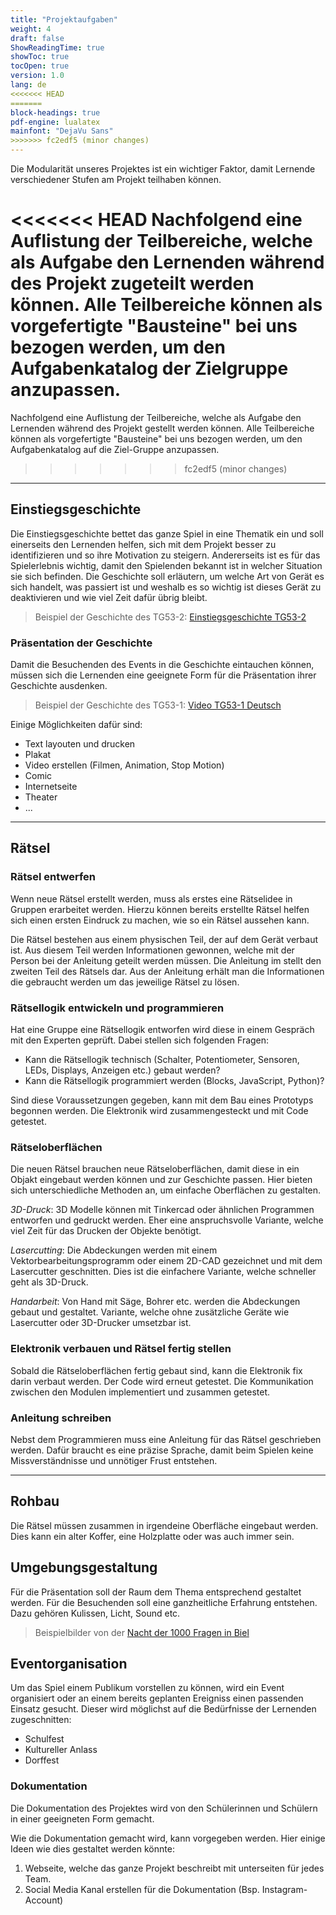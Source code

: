 ```yaml
---
title: "Projektaufgaben"
weight: 4
draft: false
ShowReadingTime: true
showToc: true
tocOpen: true
version: 1.0
lang: de
<<<<<<< HEAD
=======
block-headings: true
pdf-engine: lualatex
mainfont: "DejaVu Sans"
>>>>>>> fc2edf5 (minor changes)
---
```


Die Modularität unseres Projektes ist ein wichtiger Faktor, damit Lernende verschiedener Stufen am Projekt teilhaben können. 

<<<<<<< HEAD
Nachfolgend eine Auflistung der Teilbereiche, welche als Aufgabe den Lernenden während des Projekt zugeteilt werden können. Alle Teilbereiche können als vorgefertigte "Bausteine" bei uns bezogen werden, um den Aufgabenkatalog der Zielgruppe anzupassen.
=======
Nachfolgend eine Auflistung der Teilbereiche, welche als Aufgabe den Lernenden während des Projekt gestellt werden können. Alle Teilbereiche können als vorgefertigte "Bausteine" bei uns bezogen werden, um den Aufgabenkatalog auf die Ziel-Gruppe anzupassen.
<!--Da alle Projektaufgaben zusammen zu umfangreich sind, um von einer Gruppe Lernenden auf einmal zu lösen, wird -->
>>>>>>> fc2edf5 (minor changes)

---

## Einstiegsgeschichte
Die Einstiegsgeschichte bettet das ganze Spiel in eine Thematik ein und soll einerseits den Lernenden helfen, sich mit dem Projekt besser zu identifizieren und so ihre Motivation zu steigern. Andererseits ist es für das Spielerlebnis wichtig, damit den Spielenden bekannt ist in welcher Situation sie sich befinden. Die Geschichte soll erläutern, um welche Art von Gerät es sich handelt, was passiert ist und weshalb es so wichtig ist dieses Gerät zu deaktivieren und wie viel Zeit dafür übrig bleibt.

> Beispiel der Geschichte des TG53-2: [Einstiegsgeschichte TG53-2](/dokumentation/einstiegsgeschichte_tg53-2)

<!-- Wenn eine neue Geschichte von den Schülerinnen und Schülern geschrieben wird, könne oder müssen folgende Module angepasst werden:
- Rätsel anpassen (nicht neu Programmieren nur einzelne Punkte anpassen)
- Rätseloberflächen neu gestalten (3D-Druck, Lasercut etc.)
- Anleitung
- Szenographie
- Präsentation der Geschichte"
-->

### Präsentation der Geschichte
Damit die Besuchenden des Events in die Geschichte eintauchen können, müssen sich die Lernenden eine geeignete Form für die Präsentation ihrer Geschichte ausdenken.

> Beispiel der Geschichte des TG53-1: [Video TG53-1 Deutsch](https://youtu.be/glFgcpV4FwU)

Einige Möglichkeiten dafür sind:
- Text layouten und drucken
- Plakat
- Video erstellen (Filmen, Animation, Stop Motion)
- Comic
- Internetseite
- Theater
- ...

---

## Rätsel

### Rätsel entwerfen
Wenn neue Rätsel erstellt werden, muss als erstes eine Rätselidee in Gruppen erarbeitet werden. Hierzu können bereits erstellte Rätsel helfen sich einen ersten Eindruck zu machen, wie so ein Rätsel aussehen kann.

Die Rätsel bestehen aus einem physischen Teil, der auf dem Gerät verbaut ist. Aus diesem Teil werden Informationen gewonnen, welche mit der Person bei der Anleitung geteilt werden müssen. Die Anleitung im stellt den zweiten Teil des Rätsels dar. Aus der Anleitung erhält man die Informationen die gebraucht werden um das jeweilige Rätsel zu lösen.


### Rätsellogik entwickeln und programmieren
Hat eine Gruppe eine Rätsellogik entworfen wird diese in einem Gespräch mit den Experten geprüft. Dabei stellen sich folgenden Fragen:

- Kann die Rätsellogik technisch (Schalter, Potentiometer, Sensoren, LEDs, Displays, Anzeigen etc.) gebaut werden?
- Kann die Rätsellogik programmiert werden (Blocks, JavaScript, Python)?

Sind diese Voraussetzungen gegeben, kann mit dem Bau eines Prototyps begonnen werden. Die Elektronik wird zusammengesteckt und mit Code getestet.


### Rätseloberflächen
Die neuen Rätsel brauchen neue Rätseloberflächen, damit diese in ein Objakt eingebaut werden können und zur Geschichte passen. Hier bieten sich unterschiedliche Methoden an, um einfache Oberflächen zu gestalten.

*3D-Druck*: 3D Modelle können mit Tinkercad oder ähnlichen Programmen entworfen und gedruckt werden. Eher eine anspruchsvolle Variante, welche viel Zeit für das Drucken der Objekte benötigt.

*Lasercutting*: Die Abdeckungen werden mit einem Vektorbearbeitungsprogramm oder einem 2D-CAD gezeichnet und mit dem Lasercutter geschnitten. Dies ist die einfachere Variante, welche schneller geht als 3D-Druck.

*Handarbeit*: Von Hand mit Säge, Bohrer etc. werden die Abdeckungen gebaut und gestaltet. Variante, welche ohne zusätzliche Geräte wie Lasercutter oder 3D-Drucker umsetzbar ist.

### Elektronik verbauen und Rätsel fertig stellen
Sobald die Rätseloberflächen fertig gebaut sind, kann die Elektronik fix darin verbaut werden. Der Code wird erneut getestet. Die Kommunikation zwischen den Modulen implementiert und zusammen getestet.


### Anleitung schreiben
Nebst dem Programmieren muss eine Anleitung für das Rätsel geschrieben werden. Dafür braucht es eine präzise Sprache, damit beim Spielen keine Missverständnisse und unnötiger Frust entstehen.

<!--
#### Variante: Vorbereitete Geschichte
Dieser Punkt kann viel Zeit in anspruch nehmen, weshalb es sinnvoll sein kann, dass eine bereits vorbereitete Geschichte verwendet werden kann.

Geschichten könnten vor dem Projekt mit den Schülerinnen und Schülern erarbeitet werden.

Beispiele für solche Geschichten könnten folgende sein:
- Raumfahrt
- Zeitreise
- Atomreaktor, Supergau verhindern
- etc.
-->

---

## Rohbau
Die Rätsel müssen zusammen in irgendeine Oberfläche eingebaut werden. Dies kann ein alter Koffer, eine Holzplatte oder was auch immer sein. 

<!-- 
Eine Variante wäre, dass ein Koffer vorgegeben wird und lediglich noch der Innenausbau (z.Bsp. ein Holzgerüst für das Montieren der Rätsel) gebaut werden muss.-->

## Umgebungsgestaltung
Für die Präsentation soll der Raum dem Thema entsprechend gestaltet werden. Für die Besuchenden soll eine ganzheitliche Erfahrung entstehen. Dazu gehören Kulissen, Licht, Sound etc.

> Beispielbilder von der [Nacht der 1000 Fragen in Biel](/bilder/#tg53-1-an-der-nacht-der-1000-fragen-in-biel)

## Eventorganisation
Um das Spiel einem Publikum vorstellen zu können, wird ein Event organisiert oder an einem bereits geplanten Ereigniss einen passenden Einsatz gesucht. Dieser wird möglichst auf die Bedürfnisse der Lernenden zugeschnitten:
- Schulfest
- Kultureller Anlass
- Dorffest
  
### Dokumentation
Die Dokumentation des Projektes wird von den Schülerinnen und Schülern in einer geeigneten Form gemacht. 

Wie die Dokumentation gemacht wird, kann vorgegeben werden. Hier einige Ideen wie dies gestaltet werden könnte:
1. Webseite, welche das ganze Projekt beschreibt mit unterseiten für jedes Team.
2. Social Media Kanal erstellen für die Dokumentation (Bsp. Instagram-Account)

